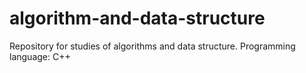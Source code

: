 # algorithm-and-data-structure
Repository for studies of algorithms and data structure.
Programming language: C++